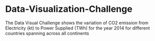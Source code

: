 # Data-Visualization-Challenge
The Data Visual Challenge shows the variation of CO2 emission from Electricity (kt) to Power Supplied (TWh) for the year 2014  for different countries spanning across all continents
